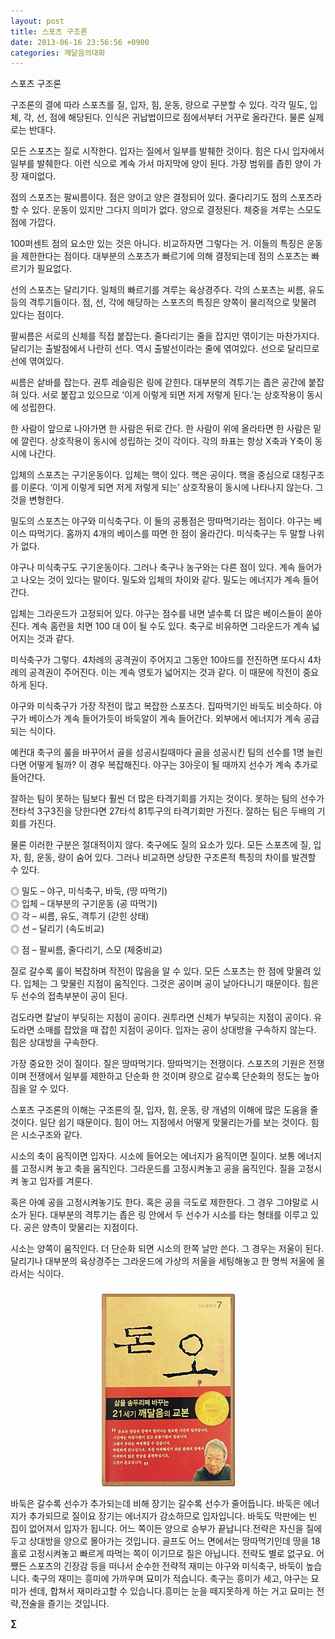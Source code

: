 ```yaml
---
layout: post
title: 스포츠 구조론
date: 2013-06-16 23:56:56 +0900
categories: 깨달음의대화
---
```

스포츠 구조론 


  


구조론의 결에 따라 스포츠를 질, 입자, 힘, 운동, 량으로 구분할 수 있다. 각각 밀도, 입체, 각, 선, 점에 해당된다. 인식은 귀납법이므로 점에서부터 거꾸로 올라간다. 물론 실제로는 반대다. 


  


모든 스포츠는 질로 시작한다. 입자는 질에서 일부를 발췌한 것이다. 힘은 다시 입자에서 일부를 발췌한다. 이런 식으로 계속 가서 마지막에 양이 된다. 가장 범위를 좁힌 양이 가장 재미없다. 


  


점의 스포츠는 팔씨름이다. 점은 양이고 양은 결정되어 있다. 줄다리기도 점의 스포츠라 할 수 있다. 운동이 있지만 그다지 의미가 없다. 양으로 결정된다. 체중을 겨루는 스모도 점에 가깝다. 


  


100퍼센트 점의 요소만 있는 것은 아니다. 비교하자면 그렇다는 거. 이들의 특징은 운동을 제한한다는 점이다. 대부분의 스포츠가 빠르기에 의해 결정되는데 점의 스포츠는 빠르기가 필요없다. 


  


선의 스포츠는 달리기다. 일체의 빠르기를 겨루는 육상경주다. 각의 스포츠는 씨름, 유도 등의 격투기들이다. 점, 선, 각에 해당하는 스포츠의 특징은 양쪽이 물리적으로 맞물려 있다는 점이다. 


  


팔씨름은 서로의 신체를 직접 붙잡는다. 줄다리기는 줄을 잡지만 엮이기는 마찬가지다. 달리기는 출발점에서 나란히 선다. 역시 출발선이라는 줄에 엮여있다. 선으로 달리므로 선에 엮여있다.


  


씨름은 샅바를 잡는다. 권투 레슬링은 링에 갇힌다. 대부분의 격투기는 좁은 공간에 붙잡혀 있다. 서로 붙잡고 있으므로 ‘이게 이렇게 되면 저게 저렇게 된다.’는 상호작용이 동시에 성립한다.


  


한 사람이 앞으로 나아가면 한 사람은 뒤로 간다. 한 사람이 위에 올라타면 한 사람은 밑에 깔린다. 상호작용이 동시에 성립하는 것이 각이다. 각의 좌표는 항상 X축과 Y축이 동시에 나간다. 


  


입체의 스포츠는 구기운동이다. 입체는 핵이 있다. 핵은 공이다. 핵을 중심으로 대칭구조를 이룬다. ‘이게 이렇게 되면 저게 저렇게 되는’ 상호작용이 동시에 나타나지 않는다. 그것을 변형한다.


  


밀도의 스포츠는 야구와 미식축구다. 이 둘의 공통점은 땅따먹기라는 점이다. 야구는 베이스 따먹기다. 홈까지 4개의 베이스를 따면 한 점이 올라간다. 미식축구는 두 말할 나위가 없다. 


  


야구나 미식축구도 구기운동이다. 그러나 축구나 농구와는 다른 점이 있다. 계속 들어가고 나오는 것이 있다는 말이다. 밀도와 입체의 차이와 같다. 밀도는 에너지가 계속 들어간다. 


  


입체는 그라운드가 고정되어 있다. 야구는 점수를 내면 낼수록 더 많은 베이스들이 쏟아진다. 계속 홈런을 치면 100 대 0이 될 수도 있다. 축구로 비유하면 그라운드가 계속 넓어지는 것과 같다. 


  


미식축구가 그렇다. 4차례의 공격권이 주어지고 그동안 10야드를 전진하면 또다시 4차례의 공격권이 주어진다. 이는 계속 영토가 넓어지는 것과 같다. 이 때문에 작전이 중요하게 된다. 


  


야구와 미식축구가 가장 작전이 많고 복잡한 스포츠다. 집따먹기인 바둑도 비슷하다. 야구가 베이스가 계속 들어가듯이 바둑알이 계속 들어간다. 외부에서 에너지가 계속 공급되는 식이다. 


  


예컨대 축구의 룰을 바꾸어서 골을 성공시킬때마다 골을 성공시킨 팀의 선수를 1명 늘린다면 어떻게 될까? 이 경우 복잡해진다. 야구는 3아웃이 될 때까지 선수가 계속 추가로 들어간다.


  


잘하는 팀이 못하는 팀보다 훨씬 더 많은 타격기회를 가지는 것이다. 못하는 팀의 선수가 전타석 3구3진을 당한다면 27타석 81투구의 타격기회만 가진다. 잘하는 팀은 두배의 기회를 가진다.


  


물론 이러한 구분은 절대적이지 않다. 축구에도 질의 요소가 있다. 모든 스포츠에 질, 입자, 힘, 운동, 량이 숨어 있다. 그러나 비교하면 상당한 구조론적 특징의 차이를 발견할 수 있다. 


  


◎ 밀도 – 야구, 미식축구, 바둑, (땅 따먹기)    
◎ 입체 – 대부분의 구기운동 (공 따먹기)    
◎ 각 – 씨름, 유도, 격투기 (갇힌 상태)    
◎ 선 – 달리기 (속도비교) 

◎ 점 – 팔씨름, 줄다리기, 스모 (체중비교) 


  


질로 갈수록 룰이 복잡하며 작전이 많음을 알 수 있다. 모든 스포츠는 한 점에 맞물려 있다. 입체는 그 맞물린 지점이 움직인다. 그것은 공이며 공이 날아다니기 때문이다. 힘은 두 선수의 접촉부분이 공이 된다. 


  


검도라면 칼날이 부딪히는 지점이 공이다. 권투라면 신체가 부딪히는 지점이 공이다. 유도라면 소매를 잡았을 때 잡힌 지점이 공이다. 입자는 공이 상대방을 구속하지 않는다. 힘은 상대방을 구속한다.


  


가장 중요한 것이 질이다. 질은 땅따먹기다. 땅따먹기는 전쟁이다. 스포츠의 기원은 전쟁이며 전쟁에서 일부를 제한하고 단순화 한 것이며 량으로 갈수록 단순화의 정도는 높아짐을 알 수 있다. 


  


스포츠 구조론의 이해는 구조론의 질, 입자, 힘, 운동, 량 개념의 이해에 많은 도움을 줄 것이다. 일단 쉽기 때문이다. 힘이 어느 지점에서 어떻게 맞물리는가를 보는 것이다. 힘은 시소구조와 같다. 


  


시소의 축이 움직이면 입자다. 시소에 들어오는 에너지가 움직이면 질이다. 보통 에너지를 고정시켜 놓고 축을 움직인다. 그라운드를 고정시켜놓고 공을 움직인다. 질을 고정시켜 놓고 입자를 겨룬다. 


  


혹은 아예 공을 고정시켜놓기도 한다. 혹은 공을 극도로 제한한다. 그 경우 그야말로 시소가 된다. 대부분의 격투기는 좁은 링 안에서 두 선수가 시소를 타는 형태를 이루고 있다. 공은 양측이 맞물리는 지점이다. 


  


시소는 양쪽이 움직인다. 더 단순화 되면 시소의 한쪽 날만 쓴다. 그 경우는 저울이 된다. 달리기나 대부분의 육상경주는 그라운드에 가상의 저울을 세팅해놓고 한 명씩 저울에 올라서는 식이다. 


  




 ###


  




<p align="center">
  <a href="?mid=DonOh"><img alt="345678.jpg" src="files/attach/images/198/727/315/55.JPG" /> <br /></a> 
  
  <p>
  </p> 바둑은 갈수록 선수가 추가되는데 비해 장기는 갈수록 선수가 줄어듭니다. 바둑은 에너지가 추가되므로 질이요 장기는 에너지가 감소하므로 입자입니다. 바둑도 막판에는 빈 집이 없어져서 입자가 됩니다. 어느 쪽이든 양으로 승부가 끝납니다.전략은 자신을 질에 두고 상대방을 양으로 몰아가는 것입니다. 골프도 어느 면에서는 땅따먹기인데 땅을 18홀로 고정시켜놓고 빠르게 따먹는 쪽이 이기므로 질은 아닙니다. 전략도 별로 없구요. 어쨌든 스포츠의 긴장감 등을 떠나서 순수한 전략적 재미는 야구와 미식축구, 바둑이 높습니다. 축구의 재미는 흥미에 가까우며 묘미가 적습니다. 축구는 흥미가 세고, 야구는 묘미가 센데, 합쳐서 재미라고할 수 있습니다.흥미는 눈을 떼지못하게 하는 거고 묘미는 전략,전술을 즐기는 것입니다. 
  
  <p>
  </p>
  
  <p>
    <b>∑</b> <br /><br />
  </p>
  
  <p>
  </p>
  
  <p>
  </p>
  
  <p>
  </p>
  
  <p>
  </p>
  
  <p>
  </p>
  
  <p>
  </p>
  
  <p>
  </p>
  
  <p>
  </p>
  
  <p>
  </p>
  
  <p>
  </p>
  
  <p>
  </p>
  
  <p>
  </p>
  
  <p>
  </p>
</p>